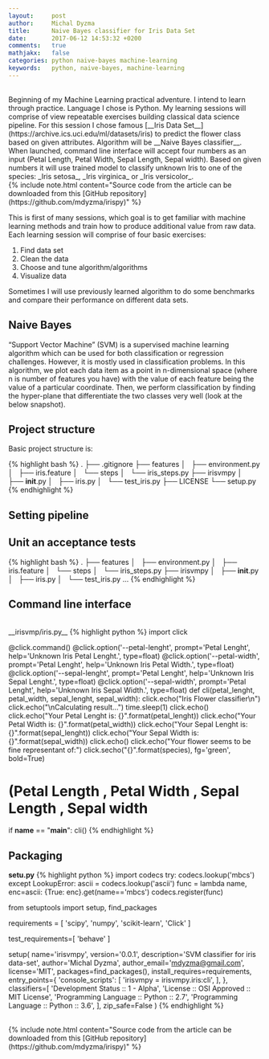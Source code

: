 ```yaml
---
layout:     post
author:     Michal Dyzma
title:      Naive Bayes classifier for Iris Data Set
date:       2017-06-12 14:53:32 +0200
comments:   true
mathjakx:   false
categories: python naive-bayes machine-learning
keywords:   python, naive-bayes, machine-learning
---
```

<!-- 
![banner][banner] -->
<br>
Beginning of my Machine Learning practical adventure. I intend to learn through practice. Language I chose is Python. My learning sessions will comprise of view repeatable exercises building classical data science pipeline. For this session I chose famous [__Iris Data Set__](https://archive.ics.uci.edu/ml/datasets/iris) to predict the flower class based on given attributes. Algorithm will be __Naive Bayes classifier__. When launched, command line interface will accept four numbers as an input (Petal Length, Petal Width, Sepal Length, Sepal width). Based on given numbers it will use trained model to classify unknown Iris to one of the species: _Iris setosa_,  _Iris virginica_ or _Iris versicolor_.

<br>
{% include note.html content="Source code from the article can be downloaded from this [GitHub repository](https://github.com/mdyzma/irispy)" %}

This is first of many sessions, which goal is to get familiar with machine learning methods and train how to produce additional value from raw data. Each learning session will comprise of four basic exercises:

1. Find data set
2. Clean the data
3. Choose and tune algorithm/algorithms
4. Visualize data

Sometimes I will use previously learned algorithm to do some benchmarks and compare their performance on different data sets.

## Naive Bayes

“Support Vector Machine” (SVM) is a supervised machine learning algorithm which can be used for both classification or regression challenges. However, it is mostly used in classification problems. In this algorithm, we plot each data item as a point in n-dimensional space (where n is number of features you have) with the value of each feature being the value of a particular coordinate. Then, we perform classification by finding the hyper-plane that differentiate the two classes very well (look at the below snapshot).

## Project structure

Basic project structure is:

{% highlight bash %}
.
├── .gitignore
├── features
│   ├── environment.py
│   ├── iris.feature
│   └── steps
│       └── iris_steps.py
├── irisvmpy
│   ├── __init__.py
│   ├── iris.py
│   └── test_iris.py
├── LICENSE
└──  setup.py
{% endhighlight %}

## Setting pipeline







## Unit an acceptance tests

{% highlight bash %}
.
├── features
│   ├── environment.py
│   ├── iris.feature
│   └── steps
│       └── iris_steps.py
├── irisvmpy
│   ├── __init__.py
│   ├── iris.py
│   └── test_iris.py
...
{% endhighlight %}


## Command line interface



<br>
__irisvmp/iris.py__
{% highlight python %}
import click

@click.command()
@click.option('--petal-lenght', prompt='Petal Lenght',
              help='Unknown Iris Petal Lenght.', type=float)
@click.option('--petal-width', prompt='Petal Lenght',
              help='Unknown Iris Petal Width.', type=float)
@click.option('--sepal-lenght', prompt='Petal Lenght',
              help='Unknown Iris Sepal Lenght.', type=float)
@click.option('--sepal-width', prompt='Petal Lenght',
              help='Unknown Iris Sepal Width.', type=float)
def cli(petal_lenght, petal_width, sepal_lenght, sepal_width):
    click.echo("Iris Flower classifier\n")
    click.echo("\nCalculating result...")
    time.sleep(1)
    click.echo()
    click.echo("Your Petal Lenght is: {}".format(petal_lenght))
    click.echo("Your Petal Width  is: {}".format(petal_width))
    click.echo("Your Sepal Lenght is: {}".format(sepal_lenght))
    click.echo("Your Sepal Width  is: {}".format(sepal_width))
    click.echo()
    click.echo("Your flower seems to be fine representant of:")
    click.secho("{}".format(species), fg='green', bold=True)
# (Petal Length , Petal Width , Sepal Length , Sepal width

if __name__ == "__main__":
    cli()
{% endhighlight %}



##  Packaging


__setu.py__
{% highlight python %}
import codecs
try:
    codecs.lookup('mbcs')
except LookupError:
    ascii = codecs.lookup('ascii')
    func = lambda name, enc=ascii: {True: enc}.get(name=='mbcs')
    codecs.register(func)

from setuptools import setup, find_packages


requirements = [
    'scipy', 'numpy', 'scikit-learn', 'Click'
]

test_requirements=[
    'behave'
]

setup(
    name='irisvmpy',
    version='0.0.1',
    description='SVM classifier for iris data-set',
    author='Michal Dyzma',
    author_email='mdyzma@gmail.com',
    license='MIT',
    packages=find_packages(),
    install_requires=requirements,
    entry_points={
        'console_scripts': [
                'irisvmpy = irisvmpy.iris:cli',
            ],
        },
    classifiers=[
        'Development Status :: 1 - Alpha',
        'License :: OSI Approved :: MIT License',
        'Programming Language :: Python :: 2.7',
        'Programming Language :: Python :: 3.6',
      ],
    zip_safe=False
)
{% endhighlight %}


<br>
{% include note.html content="Source code from the article can be downloaded from this [GitHub repository](https://github.com/mdyzma/irispy)" %}


<!-- Images -->

[banner]:   /assets/2017-05-12/banner.jpg
<!-- [iris_cli]: /assets/2017-05-12/iris_cli.png -->
